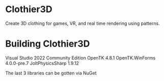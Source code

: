 # Clothier3D
Create 3D clothing for games, VR, and real time rendering using patterns.

# Building Clothier3D
Visual Studio 2022 Community Edition
OpenTK 4.8.1
OpenTK.WinForms 4.0.0-pre.7
JoltPhysicsSharp 1.9.12

The last 3 libraries can be gotten via NuGet


